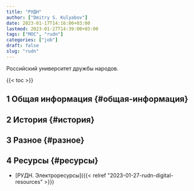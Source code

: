 ```yaml
---
title: "РУДН"
author: ["Dmitry S. Kulyabov"]
date: 2023-01-17T14:16:00+03:00
lastmod: 2023-01-27T14:39:00+03:00
tags: ["MOC", "rudn"]
categories: ["job"]
draft: false
slug: "rudn"
---
```


Российский университет дружбы народов.

<!--more-->

{{< toc >}}


## <span class="section-num">1</span> Общая информация {#общая-информация}


## <span class="section-num">2</span> История {#история}


## <span class="section-num">3</span> Разное {#разное}


## <span class="section-num">4</span> Ресурсы {#ресурсы}

-   [РУДН. Электроресурсы]({{< relref "2023-01-27-rudn-digital-resources" >}})

